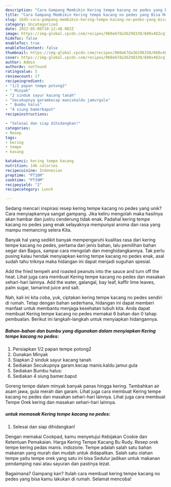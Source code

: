 ```yaml
---
description: "Cara Gampang Membikin Kering tempe kacang no pedes yang Bisa Manjain Lidah"
title: "Cara Gampang Membikin Kering tempe kacang no pedes yang Bisa Manjain Lidah"
slug: 1645-cara-gampang-membikin-kering-tempe-kacang-no-pedes-yang-bisa-manjain-lidah
category: Uncategorized
date: 2022-05-06T10:12:48.002Z
image: https://img-global.cpcdn.com/recipes/960e67da36298338/680x482cq70/kering-tempe-kacang-no-pedes-foto-resep-utama.jpg
hideToc: false
enableToc: true
enableTocContent: false
thumbnail: https://img-global.cpcdn.com/recipes/960e67da36298338/680x482cq70/kering-tempe-kacang-no-pedes-foto-resep-utama.jpg
cover: https://img-global.cpcdn.com/recipes/960e67da36298338/680x482cq70/kering-tempe-kacang-no-pedes-foto-resep-utama.jpg
author: Admin
authorAv: notfound
ratingvalue: 5
reviewcount: 17
recipeingredient:
- "1/2 papan tempe potong2"
- " Minyak"
- "2 sinduk sayur kacang tanah"
- "Secukupnya garamkecap maniskaldu jamurgula"
- " Bumbu halus"
- "4 siung bamerbaput"
recipeinstructions:

- "Selesai dan siap dihidangkan!"
categories:
- Resep
tags:
- kering
- tempe
- kacang

katakunci: kering tempe kacang 
nutrition: 146 calories
recipecuisine: Indonesian
preptime: "PT18M"
cooktime: "PT39M"
recipeyield: "2"
recipecategory: Lunch

---
```





Sedang mencari inspirasi resep kering tempe kacang no pedes yang unik? Cara menyiapkannya sangat gampang. Jika keliru mengolah maka hasilnya akan hambar dan justru cenderung tidak enak. Padahal kering tempe kacang no pedes yang enak selayaknya mempunyai aroma dan rasa yang mampu memancing selera Kita.





Banyak hal yang sedikit banyak mempengaruhi kualitas rasa dari kering tempe kacang no pedes, pertama dari jenis bahan, lalu pemilihan bahan segar dan Bagus, sampai cara mengolah dan menghidangkannya. Tak perlu pusing kalau hendak menyiapkan kering tempe kacang no pedes enak,      asal sudah tahu triknya maka hidangan ini dapat menjadi suguhan spesial.














Add the fried tempeh and roasted peanuts into the sauce and turn off the heat. Lihat juga cara membuat Kering tempe kacang no pedes dan masakan sehari-hari lainnya. Add the water, galangal, bay leaf, kaffir lime leaves, palm sugar, tamarind juice and salt.






Nah, kali ini kita coba, yuk, ciptakan kering tempe kacang no pedes sendiri di rumah. Tetap dengan bahan sederhana, hidangan ini dapat memberi manfaat untuk membantu menjaga kesehatan tubuh kita. Anda dapat membuat Kering tempe kacang no pedes memakai 6 bahan dan 0 tahap pembuatan. Berikut ini langkah-langkah untuk menyiapkan hidangannya.

<!--inarticleads1-->

##### Bahan-bahan dan bumbu yang digunakan dalam menyiapkan Kering tempe kacang no pedes:

1. Persiapkan 1/2 papan tempe potong2
1. Gunakan  Minyak
1. Siapkan 2 sinduk sayur kacang tanah
1. Sediakan Secukupnya garam.kecap manis.kaldu jamur.gula
1. Sediakan  Bumbu halus:
1. Sediakan 4 siung bamer.baput


Goreng tempe dalam minyak banyak panas hingga kering. Tambahkan air asam jawa, gula merah dan garam. Lihat juga cara membuat Kering tempe kacang no pedes dan masakan sehari-hari lainnya. Lihat juga cara membuat Tempe Orek kering dan masakan sehari-hari lainnya. 

<!--inarticleads2-->

#####  untuk memasak Kering tempe kacang no pedes:


1. Selesai dan siap dihidangkan!

Dengan memakai Cookpad, kamu menyetujui Kebijakan Cookie dan Ketentuan Pemakaian. Harga Kering Tempe Kacang Bu Rudy. Resep orek tempe kering pedas manis. indozone. Tempe adalah salah satu bahan makanan yang murah dan mudah untuk didapatkan. Salah satu olahan tempe yaitu tempe orek yang satu ini bisa Sedulur jadikan untuk makanan pendamping nasi atau sayuran dan pastinya lezat. 

Bagaimana? Gampang kan? Itulah cara membuat kering tempe kacang no pedes yang bisa kamu lakukan di rumah. Selamat mencoba!
